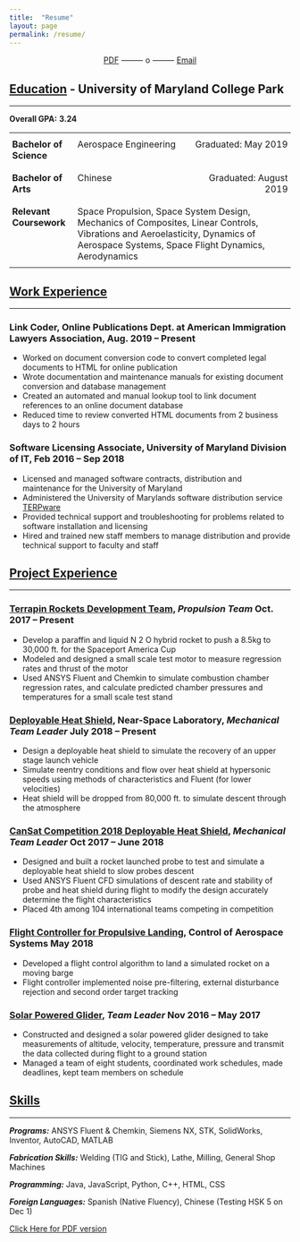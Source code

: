 ```yaml
---
title:  "Resume"
layout: page 
permalink: /resume/
---
```

<center>
<a href="/resume/A_Danao-Schroeder_resume_2019-10.pdf" class="btn btn-success" target="_blank" >PDF</a>
     &#11835; o &#11835;
<a href="mailto:{{ site.email }}" title="Email" class="btn btn-success" target="_blank"> Email </a>
</center>

## [Education](/resume/#education)  -  University of Maryland College Park

---

**Overall GPA:**  **3.24**

<style type="text/css">
.tg  {border-collapse:collapse;border-spacing:0;}
.tg td{padding:10px 5px;overflow:hidden;word-break:normal;}
.tg th{font-weight:normal;padding:10px 5px;border-width:1px;overflow:hidden;word-break:normal;}
.tg .tg-1wig{font-weight:bold;text-align:left;vertical-align:top}
.tg .tg-lqy6{text-align:right;vertical-align:top}
.tg .tg-0lax{text-align:left;vertical-align:top}
@media screen and (max-width: 767px) {.tg {width: auto !important;}.tg col {width: auto !important;}.tg-wrap {overflow-x: auto;-webkit-overflow-scrolling: touch;}}</style>
<div class="tg-wrap"><table class="tg">
  <tr>
    <td class="tg-1wig">Bachelor of Science</td>
    <td class="tg-0lax">Aerospace Engineering</td>
    <td class="tg-lqy6">Graduated: May 2019</td>
  </tr>
  <tr>
    <td class="tg-1wig">Bachelor of Arts</td>
    <td class="tg-0lax">Chinese</td>
    <td class="tg-lqy6">Graduated: August 2019</td>
  </tr>
  <tr>
    <td class="tg-1wig">Relevant Coursework</td>
    <td class="tg-0lax" colspan="2">Space Propulsion, Space System Design, Mechanics of Composites, Linear Controls, Vibrations and Aeroelasticity, Dynamics of Aerospace Systems, Space Flight Dynamics, Aerodynamics</td>
  </tr>
</table></div>

## [Work Experience](/resume/#work)

---

### Link Coder, Online Publications Dept. at American Immigration Lawyers Association, Aug. 2019 – Present

- Worked on document conversion code to convert completed legal documents to HTML for online publication
- Wrote documentation and maintenance manuals for existing document conversion and database management
- Created an automated and manual lookup tool to link document references to an online document database
- Reduced time to review converted HTML documents from 2 business days to 2 hours

### Software Licensing Associate, University of Maryland Division of IT, Feb 2016 – Sep 2018

- Licensed and managed software contracts, distribution and maintenance for the University of Maryland
- Administered the University of Marylands software distribution service [TERPware](http://terpware.umd.edu)
- Provided technical support and troubleshooting for problems related to software installation and licensing
- Hired and trained new staff members to manage distribution and provide technical support to faculty and staff

## [Project Experience]()

---

### [Terrapin Rockets Development Team](), _Propulsion Team_ Oct. 2017 – Present

- Develop a paraffin and liquid N 2 O hybrid rocket to push a 8.5kg to 30,000 ft. for the Spaceport America Cup
- Modeled and designed a small scale test motor to measure regression rates and thrust of the motor
- Used ANSYS Fluent and Chemkin to simulate combustion chamber regression rates, and calculate predicted
    chamber pressures and temperatures for a small scale test stand

### [Deployable Heat Shield](), Near-Space Laboratory, _Mechanical Team Leader_ July 2018 – Present

- Design a deployable heat shield to simulate the recovery of an upper stage launch vehicle
- Simulate reentry conditions and flow over heat shield at hypersonic speeds using methods of characteristics and
    Fluent (for lower velocities)
- Heat shield will be dropped from 80,000 ft. to simulate descent through the atmosphere

### [CanSat Competition 2018 Deployable Heat Shield](), _Mechanical Team Leader_ Oct 2017 – June 2018

- Designed and built a rocket launched probe to test and simulate a deployable heat shield to slow probes descent
- Used ANSYS Fluent CFD simulations of descent rate and stability of probe and heat shield during flight to
    modify the design accurately determine the flight characteristics
- Placed 4th among 104 international teams competing in competition

### [Flight Controller for Propulsive Landing](), Control of Aerospace Systems May 2018

- Developed a flight control algorithm to land a simulated rocket on a moving barge
- Flight controller implemented noise pre-filtering, external disturbance rejection and second order target tracking

### [Solar Powered Glider](), _Team Leader_ Nov 2016 – May 2017

- Constructed and designed a solar powered glider designed to take measurements of altitude, velocity, temperature,
    pressure and transmit the data collected during flight to a ground station
- Managed a team of eight students, coordinated work schedules, made deadlines, kept team members on schedule

## [Skills](/#)

---

___Programs:___ ANSYS Fluent & Chemkin, Siemens NX, STK, SolidWorks, Inventor, AutoCAD, MATLAB

___Fabrication Skills:___ Welding (TIG and Stick), Lathe, Milling, General Shop Machines

___Programming:___ Java, JavaScript, Python, C++, HTML, CSS

___Foreign Languages:___ Spanish (Native Fluency), Chinese (Testing HSK 5 on Dec 1)

[Click Here for PDF version](/resume/A_Danao-Schroeder_resume_2019-10.pdf)